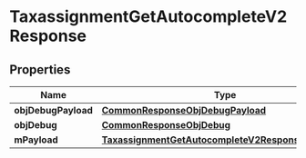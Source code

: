 

# TaxassignmentGetAutocompleteV2Response

## Properties

Name | Type | Description | Notes
------------ | ------------- | ------------- | -------------
**objDebugPayload** | [**CommonResponseObjDebugPayload**](CommonResponseObjDebugPayload.md) |  | 
**objDebug** | [**CommonResponseObjDebug**](CommonResponseObjDebug.md) |  |  [optional]
**mPayload** | [**TaxassignmentGetAutocompleteV2ResponseMPayload**](TaxassignmentGetAutocompleteV2ResponseMPayload.md) |  | 




